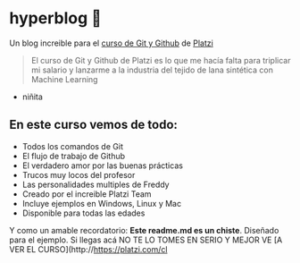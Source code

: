 # hyperblog 💚
  Un blog increible para el [curso de Git y Github](http://https://platzi.com/clases/git-github/ "curso de Git y Github") de [Platzi](http://https://platzi.com "Platzi")

>El curso de Git y Github de Platzi es lo que me hacía falta para triplicar mi salario y lanzarme a la industria del tejido de lana sintética con Machine Learning
- niñita

## En este curso vemos de todo:
- Todos los comandos de Git
- El flujo de trabajo de Github
- El verdadero amor por las buenas prácticas
- Trucos muy locos del profesor
- Las personalidades multiples de Freddy
- Creado por el increible Platzi Team
- Incluye ejemplos en Windows, Linux y Mac
- Disponible para todas las edades

Y como un amable recordatorio: **Este readme.md es un chiste**.
Diseñado para el ejemplo. Si llegas acá NO TE LO TOMES EN SERIO Y MEJOR VE [A VER EL CURSO](http://https://platzi.com/cl